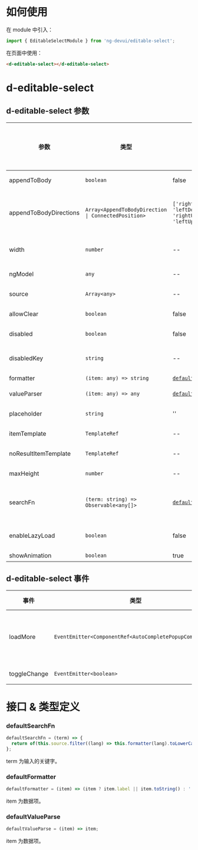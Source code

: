 # 如何使用

在 module 中引入：

```ts
import { EditableSelectModule } from 'ng-devui/editable-select';
```

在页面中使用：

```html
<d-editable-select></d-editable-select>
```

# d-editable-select

## d-editable-select 参数

| 参数                   | 类型                                                | 默认                                             | 说明                                                                                               | 跳转 Demo                                     | 全局配置项 |
| ---------------------- | --------------------------------------------------- | ------------------------------------------------ | -------------------------------------------------------------------------------------------------- | --------------------------------------------- | ---------- |
| appendToBody           | `boolean`                                           | false                                            | 可选，下拉是否 appendToBody                                                                        | [基本用法](demo#basic-usage)                  |
| appendToBodyDirections | `Array<AppendToBodyDirection \| ConnectedPosition>` | `['rightDown', 'leftDown', 'rightUp', 'leftUp']` | 可选，方向数组优先采用数组里靠前的位置，AppendToBodyDirection 和 ConnectedPosition 请参考 dropdown | [基本用法](demo#basic-usage)                  |
| width                  | `number`                                            | --                                               | 可选，控制下拉框宽度，搭配 appendToBody 使用（`px`）                                               |
| ngModel                | `any`                                               | --                                               | 可选，绑定选中对象，可双向绑定                                                                     | [基本用法](demo#basic-usage)                  |
| source                 | `Array<any>`                                        | --                                               | 必选，数据列表                                                                                     | [基本用法](demo#basic-usage)                  |
| allowClear             | `boolean`                                           | false                                            | 可选，是否允许清除                                                                                 | [基本用法](demo#basic-usage)                  |
| disabled               | `boolean`                                           | false                                            | 可选，值为 true 禁用下拉框                                                                         |
| disabledKey            | `string`                                            | --                                               | 可选，设置禁用选项的 Key 值                                                                        | [设置禁用选项](demo#disable-data-with-source) |
| formatter              | `(item: any) => string`                             | [`defaultFormatter`](#defaultformatter)          | 可选，格式化函数                                                                                   |                                               |
| valueParser            | `(item: any) => any`                                | [`defaultValueParse`](#defaultvalueparse)        | 可选， 对选中后数据进行处理                                                                        |                                               |
| placeholder            | `string`                                            | ''                                               | 可选，没有选中项的时候提示文字                                                                     |
| itemTemplate           | `TemplateRef`                                       | --                                               | 可选，下拉菜单条目的模板                                                                           |
| noResultItemTemplate   | `TemplateRef`                                       | --                                               | 可选，下拉菜单条目搜索后没有结果的模板                                                             |
| maxHeight              | `number`                                            | --                                               | 可选，下拉菜单的最大高度（`px`）                                                                   | [基本用法](demo#basic-usage)                  |
| searchFn               | `(term: string) => Observable<any[]>`               | [`defaultSearchFn`](#defaultsearchfn)            | 可选，自定义搜索函数                                                                               | [自定义匹配方法](demo#with-search-function)   |
| enableLazyLoad         | `boolean`                                           | false                                            | 可选，是否允许懒加载                                                                               | [数据懒加载](demo#lazy-load)                  |
| showAnimation          | `boolean`                                           | true                                             | 可选，是否开启动画                                                                                 |                                               | ✔          |

## d-editable-select 事件

| 事件         | 类型                                                     | 说明                                                                                                                                   | 跳转 Demo                    |
| ------------ | -------------------------------------------------------- | -------------------------------------------------------------------------------------------------------------------------------------- | ---------------------------- |
| loadMore     | `EventEmitter<ComponentRef<AutoCompletePopupComponent>>` | 懒加载触发事件，配合`enableLazyLoad`使用，使用`$event.loadFinish()`关闭 loading 状态，其中\$event 为 AutoCompletePopupComponent 的实例 | [数据懒加载](demo#lazy-load) |
| toggleChange | `EventEmitter<boolean>`                                  | 可选，输出函数，下拉打开关闭 toggle 事件                                                                                               | [基本用法](demo#basic-usage) |

# 接口 & 类型定义

### defaultSearchFn

```ts
defaultSearchFn = (term) => {
  return of(this.source.filter((lang) => this.formatter(lang).toLowerCase().indexOf(term.toLowerCase()) !== -1));
};
```

term 为输入的关键字。

### defaultFormatter

```ts
defaultFormatter = (item) => (item ? item.label || item.toString() : '');
```

item 为数据项。

### defaultValueParse

```ts
defaultValueParse = (item) => item;
```

item 为数据项。
